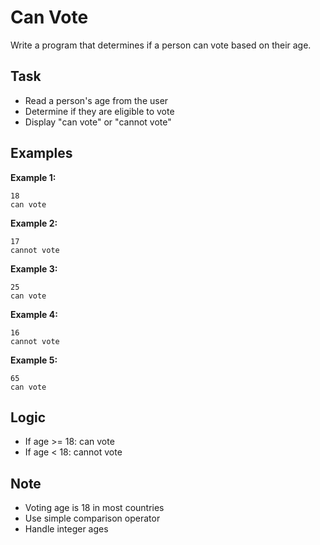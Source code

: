 # Can Vote

Write a program that determines if a person can vote based on their age.

## Task
- Read a person's age from the user
- Determine if they are eligible to vote
- Display "can vote" or "cannot vote"

## Examples
**Example 1:**
```
18
can vote
```

**Example 2:**
```
17
cannot vote
```

**Example 3:**
```
25
can vote
```

**Example 4:**
```
16
cannot vote
```

**Example 5:**
```
65
can vote
```

## Logic
- If age >= 18: can vote
- If age < 18: cannot vote

## Note
- Voting age is 18 in most countries
- Use simple comparison operator
- Handle integer ages